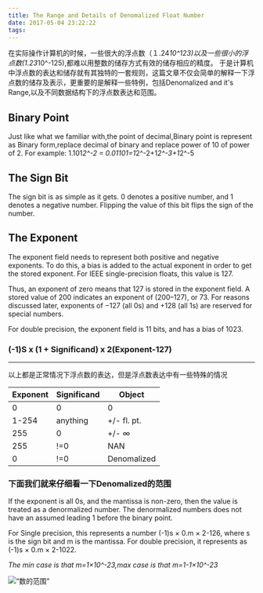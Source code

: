 ```yaml
---
title: The Range and Details of Denomalized Float Number
date: 2017-05-04 23:22:22
tags:
---
```

在实际操作计算机的时候，一些很大的浮点数（１.24*10^123)以及一些很小的浮点数(1.23*10^-125),都难以用整数的储存方式有效的储存相应的精度。
于是计算机中浮点数的表达和储存就有其独特的一套规则，这篇文章不仅会简单的解释一下浮点数的储存及表示，更重要的是解释一些特例，包括Denomalized and it's Range,以及不同数据结构下的浮点数表达和范围。
<!--more-->
## Binary Point
Just like what we familiar with,the point of decimal,Binary point is represent as Binary form,replace decimal of binary and replace power of 10 of power of 2.
For example: 1.101*2^-2 = 0.01101=1*2^-2+1*2^-3+1*2^-5

## The Sign Bit

The sign bit is as simple as it gets. 0 denotes a positive number, and 1 denotes a negative number. Flipping the value of this bit flips the sign of the number.

## The Exponent

The exponent field needs to represent both positive and negative exponents. To do this, a bias is added to the actual exponent in order to get the stored exponent. For IEEE single-precision floats, this value is 127.

Thus, an exponent of zero means that 127 is stored in the exponent field. A stored value of 200 indicates an exponent of (200–127), or 73. For reasons discussed later, exponents of −127 (all 0s) and +128 (all 1s) are reserved for special numbers.

For double precision, the exponent field is 11 bits, and has a bias of 1023.


### (-1)S x (1 + Significand) x 2(Exponent-127)

---
以上都是正常情况下浮点数的表达，但是浮点数表达中有一些特殊的情况

Exponent  | Significand | Object |
----------------------------|----------|----------|
0         | 0        |     0        
1-254 | anything |+/- fl. pt.
255 |0 |+/- ∞
255 | !=0 |NAN
0 |!=0|Denomalized

### 下面我们就来仔细看一下Denomalized的范围

If the exponent is all 0s, and the mantissa is non-zero, then the value is treated as a denormalized number. The denormalized numbers does not have an assumed leading 1 before the binary point.

For Single precision, this represents a number (-1)s × 0.m × 2-126, where s is the sign bit and m is the mantissa. For double precision, it represents as (-1)s × 0.m × 2-1022.

*The min case is that m=1×10^-23,max case is that m=1-1×10^-23*

![“数的范围”](/img/float01.jpg)

